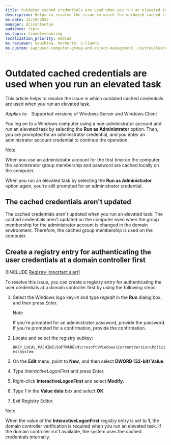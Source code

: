 ```yaml
---
title: Outdated cached credentials are used when you run an elevated task
description: Helps to resolve the issue in which the outdated cached credentials are used when you run an elevated task.
ms.date: 12/19/2022
manager: dcscontentpm
audience: itpro
ms.topic: troubleshooting
localization_priority: medium
ms.reviewer: kaushika, herbertm, v-lianna
ms.custom: sap:user-computer-group-and-object-management, csstroubleshoot
---
```

# Outdated cached credentials are used when you run an elevated task

This article helps to resolve the issue in which outdated cached credentials are used when you run an elevated task.

_Applies to:_ &nbsp; Supported versions of Windows Server and Windows Client

You log on to a Windows computer using a non-administrator account and run an elevated task by selecting the **Run as Administrator** option. Then, you are prompted for an administrator credential, and you enter an administrator account credential to continue the operation.

> [!NOTE]
> When you use an administrator account for the first time on the computer, the administrator group membership and password are cached locally on the computer.

When you run an elevated task by selecting the **Run as Administrator** option again, you're still prompted for an administrator credential.

## The cached credentials aren't updated

The cached credentials aren't updated when you run an elevated task. The cached credentials aren't updated on the computer even when the group membership for the administrator account is changed in the domain environment. Therefore, the cached group membership is used on the computer.

## Create a registry entry for authenticating the user credentials at a domain controller first

[!INCLUDE [Registry important alert](../../includes/registry-important-alert.md)]

To resolve this issue, you can create a registry entry for authenticating the user credentials at a domain controller first by using the following steps:

1. Select the Windows logo key+<kbd>R</kbd> and type *regedit* in the **Run** dialog box, and then press Enter.

    > [!NOTE]
    > If you're prompted for an administrator password, provide the password. If you're prompted for a confirmation, provide the confirmation.

2. Locate and select the registry subkey:

    `HKEY_LOCAL_MACHINE\SOFTWARE\Microsoft\Windows\CurrentVersion\Policies\System`
3. On the **Edit** menu, point to **New**, and then select **DWORD (32-bit) Value**.
4. Type *InteractiveLogonFirst* and press Enter.
5. Right-click **InteractiveLogonFirst** and select **Modify**.
6. Type *1* in the **Value data** box and select **OK**.
7. Exit Registry Editor.

> [!NOTE]
> When the value of the **InteractiveLogonFirst** registry entry is set to **1**, the domain controller verification is required when you run an elevated task. If the domain controller isn't available, the system uses the cached credentials internally.
